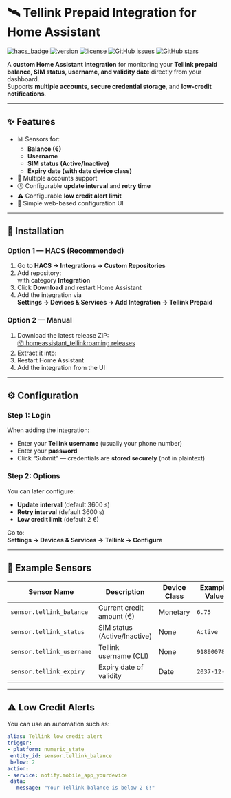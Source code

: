 # 🛰️ Tellink Prepaid Integration for Home Assistant

[![hacs_badge](https://img.shields.io/badge/HACS-Custom-blue.svg)](https://hacs.xyz/)
[![version](https://img.shields.io/badge/version-1.2.0-blue.svg)](https://github.com/renaudallard/homeassistant_tellinkroaming)
[![license](https://img.shields.io/github/license/renaudallard/homeassistant_tellinkroaming)](LICENSE)
[![GitHub issues](https://img.shields.io/github/issues/renaudallard/homeassistant_tellinkroaming.svg)](https://github.com/renaudallard/homeassistant_tellinkroaming/issues)
[![GitHub stars](https://img.shields.io/github/stars/renaudallard/homeassistant_tellinkroaming.svg)](https://github.com/renaudallard/homeassistant_tellinkroaming/stargazers)

A **custom Home Assistant integration** for monitoring your **Tellink prepaid balance, SIM status, username, and validity date** directly from your dashboard.  
Supports **multiple accounts**, **secure credential storage**, and **low-credit notifications**.

---

## ✨ Features

- 📊 Sensors for:
  - **Balance (€)**
  - **Username**
  - **SIM status (Active/Inactive)**
  - **Expiry date (with date device class)**
- 🧾 Multiple accounts support
- 🕒 Configurable **update interval** and **retry time**
- ⚠️ Configurable **low credit alert limit**
- 🧰 Simple web-based configuration UI

---

## 🧩 Installation

### Option 1 — HACS (Recommended)

1. Go to **HACS → Integrations → Custom Repositories**
2. Add repository:  
with category **Integration**
3. Click **Download** and restart Home Assistant
4. Add the integration via  
**Settings → Devices & Services → Add Integration → Tellink Prepaid**

### Option 2 — Manual

1. Download the latest release ZIP:  
[📦 homeassistant_tellinkroaming releases](https://github.com/renaudallard/homeassistant_tellinkroaming/releases)
2. Extract it into:
3. Restart Home Assistant
4. Add the integration from the UI

---

## ⚙️ Configuration

### Step 1: Login
When adding the integration:
- Enter your **Tellink username** (usually your phone number)
- Enter your **password**
- Click “Submit” — credentials are **stored securely** (not in plaintext)

### Step 2: Options
You can later configure:
- **Update interval** (default 3600 s)
- **Retry interval** (default 3600 s)
- **Low credit limit** (default 2 €)

Go to:  
**Settings → Devices & Services → Tellink → Configure**

---

## 🧾 Example Sensors

| Sensor Name              | Description                          | Device Class | Example Value  |
|---------------------------|--------------------------------------|---------------|----------------|
| `sensor.tellink_balance`  | Current credit amount (€)            | Monetary      | `6.75`         |
| `sensor.tellink_status`   | SIM status (Active/Inactive)         | None          | `Active`       |
| `sensor.tellink_username` | Tellink username (CLI)               | None          | `9189007815`   |
| `sensor.tellink_expiry`   | Expiry date of validity              | Date          | `2037-12-31`   |

---

## ⚠️ Low Credit Alerts

You can use an automation such as:

```yaml
alias: Tellink low credit alert
trigger:
- platform: numeric_state
 entity_id: sensor.tellink_balance
 below: 2
action:
- service: notify.mobile_app_yourdevice
 data:
   message: "Your Tellink balance is below 2 €!"
